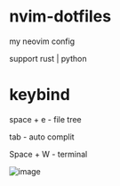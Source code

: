 # nvim-dotfiles
my neovim config 

support rust | python 


# keybind 
space + e - file tree

tab - auto complit 

Space + W - terminal 

![image](https://github.com/user-attachments/assets/9389a128-cbbc-4658-84d7-2bcb97c12b7e)
